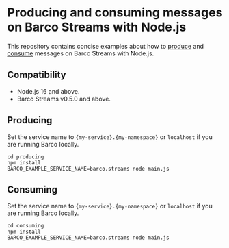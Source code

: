 # Producing and consuming messages on Barco Streams with Node.js

This repository contains concise examples about how to [produce](./producing/) and [consume](./consuming/) messages
on Barco Streams with Node.js.

## Compatibility

- Node.js 16 and above.
- Barco Streams v0.5.0 and above.

## Producing

Set the service name to `{my-service}.{my-namespace}` or `localhost` if you are running Barco locally.

```shell
cd producing
npm install
BARCO_EXAMPLE_SERVICE_NAME=barco.streams node main.js
```

## Consuming

Set the service name to `{my-service}.{my-namespace}` or `localhost` if you are running Barco locally.

```shell
cd consuming
npm install
BARCO_EXAMPLE_SERVICE_NAME=barco.streams node main.js
```
